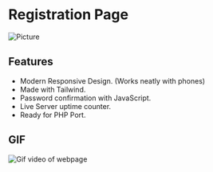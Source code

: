 # Registration Page
![Picture](https://i.imgur.com/6IdHbPn.png)
## Features
- Modern Responsive Design. (Works neatly with phones)
- Made with Tailwind.
- Password confirmation with JavaScript.
- Live Server uptime counter.
- Ready for PHP Port.

## GIF
![Gif video of webpage](https://github.com/JacobChristiansen/Registration-Page/blob/main/assets/img/src/registration%20page.gif?raw=true)
